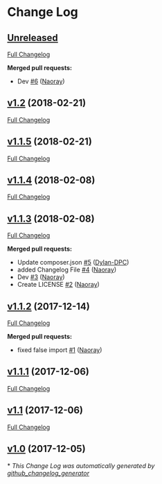 # Change Log

## [Unreleased](https://github.com/byte5digital/currency-converter/tree/HEAD)

[Full Changelog](https://github.com/byte5digital/currency-converter/compare/v1.2...HEAD)

**Merged pull requests:**

- Dev [\#6](https://github.com/byte5digital/currency-converter/pull/6) ([Naoray](https://github.com/Naoray))

## [v1.2](https://github.com/byte5digital/currency-converter/tree/v1.2) (2018-02-21)
[Full Changelog](https://github.com/byte5digital/currency-converter/compare/v1.1.5...v1.2)

## [v1.1.5](https://github.com/byte5digital/currency-converter/tree/v1.1.5) (2018-02-21)
[Full Changelog](https://github.com/byte5digital/currency-converter/compare/v1.1.4...v1.1.5)

## [v1.1.4](https://github.com/byte5digital/currency-converter/tree/v1.1.4) (2018-02-08)
[Full Changelog](https://github.com/byte5digital/currency-converter/compare/v1.1.3...v1.1.4)

## [v1.1.3](https://github.com/byte5digital/currency-converter/tree/v1.1.3) (2018-02-08)
[Full Changelog](https://github.com/byte5digital/currency-converter/compare/v1.1.2...v1.1.3)

**Merged pull requests:**

- Update composer.json [\#5](https://github.com/byte5digital/currency-converter/pull/5) ([Dylan-DPC](https://github.com/Dylan-DPC))
- added Changelog File [\#4](https://github.com/byte5digital/currency-converter/pull/4) ([Naoray](https://github.com/Naoray))
- Dev [\#3](https://github.com/byte5digital/currency-converter/pull/3) ([Naoray](https://github.com/Naoray))
- Create LICENSE [\#2](https://github.com/byte5digital/currency-converter/pull/2) ([Naoray](https://github.com/Naoray))

## [v1.1.2](https://github.com/byte5digital/currency-converter/tree/v1.1.2) (2017-12-14)
[Full Changelog](https://github.com/byte5digital/currency-converter/compare/v1.1.1...v1.1.2)

**Merged pull requests:**

- fixed false import [\#1](https://github.com/byte5digital/currency-converter/pull/1) ([Naoray](https://github.com/Naoray))

## [v1.1.1](https://github.com/byte5digital/currency-converter/tree/v1.1.1) (2017-12-06)
[Full Changelog](https://github.com/byte5digital/currency-converter/compare/v1.1...v1.1.1)

## [v1.1](https://github.com/byte5digital/currency-converter/tree/v1.1) (2017-12-06)
[Full Changelog](https://github.com/byte5digital/currency-converter/compare/v1.0...v1.1)

## [v1.0](https://github.com/byte5digital/currency-converter/tree/v1.0) (2017-12-05)


\* *This Change Log was automatically generated by [github_changelog_generator](https://github.com/skywinder/Github-Changelog-Generator)*